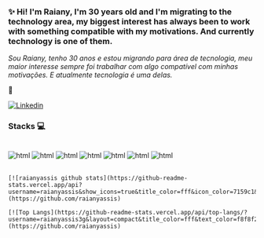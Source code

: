 ### ✨ Hi! I'm Raiany, I'm 30 years old and I'm migrating to the technology area, my biggest interest has always been to work with something compatible with my motivations. And currently technology is one of them.


*Sou Raiany, tenho 30 anos e estou migrando para área de tecnologia, meu maior interesse sempre foi trabalhar com algo compatível com minhas motivações. E atualmente tecnologia é uma delas.*

🙂

[![Linkedin](https://img.shields.io/badge/LinkedIn-0077B5?style=for-the-badge&logo=linkedin&logoColor=white)](https://www.linkedin.com/in/raiany-a-oliveira00/)



### Stacks 💻

<div style="display: inline_block"><br/>
    <img align="center" alt="html" src=https://img.shields.io/badge/HTML-239120?style=for-the-badge&logo=html5&logoColor=white/>
    <img align="center" alt="html" src=https://img.shields.io/badge/CSS-239120?&style=for-the-badge&logo=css3&logoColor=white/>
    <img align="center" alt="html" src=https://img.shields.io/badge/JavaScript-323330?style=for-the-badge&logo=javascript&logoColor=F7DF1E/>
    <img align="center" alt="html" src=https://img.shields.io/badge/Java-ED8B00?style=for-the-badge&logo=java&logoColor=white/>
    <img align="center" alt="html" src=https://img.shields.io/badge/Spring-6DB33F?style=for-the-badge&logo=spring&logoColor=white/>
    <img align="center" alt="html" src=https://img.shields.io/badge/GIT-E44C30?style=for-the-badge&logo=git&logoColor=white/>
    <img align="center" alt="html" src=https://img.shields.io/badge/Microsoft_SQL_Server-CC2927?style=for-the-badge&logo=microsoft-sql-server&logoColor=white/>
    </div><br/>

    [![raianyassis github stats](https://github-readme-stats.vercel.app/api?username=raianyassis&show_icons=true&title_color=fff&icon_color=7159c1&text_color=f8f8f2&bg_color=171c24&count_private=true)](https://github.com/raianyassis)

    [![Top Langs](https://github-readme-stats.vercel.app/api/top-langs/?username=raianyassis3g&layout=compact&title_color=fff&text_color=f8f8f2&hide=java&bg_color=171c24)](https://github.com/raianyassis)
